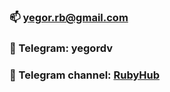 ### 📫 yegor.rb@gmail.com
### 💬 Telegram: yegordv
### 📕 Telegram channel: [RubyHub](https://t.me/railshub "RubyHub")
